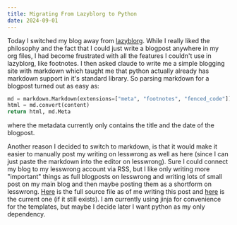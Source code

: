```yaml
---
title: Migrating From Lazyblorg to Python
date: 2024-09-01
---
```


Today I switched my blog away from [lazyblorg](https://github.com/novoid/lazyblorg). While I really liked the philosophy and the fact that I could just write a blogpost anywhere in my org files, I had become frustrated with all the features I couldn't use in lazyblorg, like footnotes. I then asked claude to write me a simple blogging site with markdown which taught me that python actually already has markdown support in it's standard library. So parsing markdown for a blogpost turned out as easy as:

```python
md = markdown.Markdown(extensions=["meta", "footnotes", "fenced_code"])
html = md.convert(content)
return html, md.Meta
```

where the metadata currently only contains the title and the date of the blogpost.

Another reason I decided to switch to markdown, is that it would make it easier to manually post my writing on lesswrong as well as here (since I can just paste the markdown into the editor on lesswrong). Sure I could connect my blog to my lesswrong account via RSS, but I like only writing more "important" things as full blogposts on lesswrong and writing lots of small post on my main blog and then maybe posting them as a shortform on lesswrong. [Here]((https://raw.githubusercontent.com/sonofhypnos/thoughts/63ac38e2525e58042232fb7cf79c303b41c36eff/generate_blog.py)) is the full source file as of me writing this post and [here](/generate_blog.py) is the current one (if it still exists). I am currently using jinja for convenience for the templates, but maybe I decide later I want python as my only dependency.



